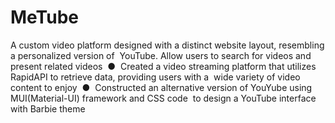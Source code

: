 # MeTube
 A‬‭ custom‬‭ video‬‭ platform‬‭ designed‬‭ with‬‭ a‬‭ distinct‬‭ website‬‭ layout,‬‭ resembling‬‭ a‬‭ personalized‬‭ version‬‭ of‬
‭ YouTube. Allow users to search for videos and present related videos‬
‭
●
‬‭ Created‬‭ a‬‭ video‬‭ streaming‬‭ platform‬‭ that‬‭ utilizes‬‭ RapidAPI‬‭ to‬‭ retrieve‬‭ data,‬‭ providing‬‭ users‬‭ with‬‭ a‬
‭ wide variety of video content to enjoy‬
‭
●
‬‭ Constructed‬‭ an‬‭ alternative‬‭ version‬‭ of‬‭ YouYube‬‭ using‬‭ MUI(Material-UI)‬‭ framework‬‭ and‬‭ CSS‬‭ code‬
‭ to design a YouTube interface with Barbie theme‬
‭
